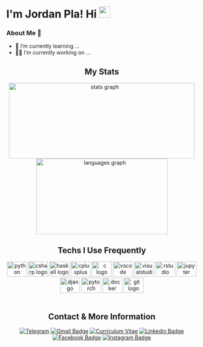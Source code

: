 # I'm Jordan Pla! Hi <img src="https://github.com/TheDudeThatCode/TheDudeThatCode/blob/master/Assets/Hi.gif" width="29px" height="30px"> 

<!--
**jordipynb/jordipynb** is a ✨ _special_ ✨ repository because its `README.md` (this file) appears on your GitHub profile.

Here are some ideas to get you started:

- 🔭 I’m currently working on ...
- 🌱 I’m currently learning ...
- 👯 I’m looking to collaborate on ...
- 🤔 I’m looking for help with ...
- 💬 Ask me about ...
- 📫 How to reach me: ...
- 😄 Pronouns: ...
- ⚡ Fun fact: ...
-->

### About Me 🚀
- 🌱  I’m currently learning ... </br>
- 👨‍💻  I’m currently working on ... </br>

<h2 align="center">My Stats</h2>
<div align="center">
    <img src="https://github-readme-stats.vercel.app/api?username=jordipynb&hide_title=true&show_icons=true&hide_border=true" height="200" width="490" alt="stats graph" />
    <img src="https://github-readme-stats-eight-theta.vercel.app/api/top-langs/?username=jordipynb&layout=compact&langs_count=6&hide_border=false)" height="200" width="347" alt="languages graph"
</div>

<h2 align="center">Techs I Use Frequently</h2>   
<div align="center">
  <img src="https://cdn.jsdelivr.net/gh/devicons/devicon/icons/python/python-original.svg" height="40" width="52" alt="python logo"  />
  <img src="https://cdn.jsdelivr.net/gh/devicons/devicon/icons/csharp/csharp-original.svg" height="40" width="52" alt="csharp logo"  />
  <img src="https://cdn.jsdelivr.net/gh/devicons/devicon/icons/haskell/haskell-original.svg" height="40" width="52" alt="haskell logo"  />
  <img src="https://cdn.jsdelivr.net/gh/devicons/devicon/icons/cplusplus/cplusplus-plain.svg" height="40" width="52" alt="cplusplus logo"  />
  <img src="https://cdn.jsdelivr.net/gh/devicons/devicon/icons/c/c-plain.svg" height="40" width="52" alt="c logo"  />
  <img src="https://cdn.jsdelivr.net/gh/devicons/devicon/icons/vscode/vscode-original.svg" height="40" width="52" alt="vscode logo"  />
  <img src="https://cdn.jsdelivr.net/gh/devicons/devicon/icons/visualstudio/visualstudio-plain.svg" height="40" width="52" alt="visualstudio logo"  />
  <img src="https://cdn.jsdelivr.net/gh/devicons/devicon/icons/rstudio/rstudio-original.svg" height="40" width="52" alt="rstudio logo"  />
  <img src="https://cdn.jsdelivr.net/gh/devicons/devicon/icons/jupyter/jupyter-original-wordmark.svg" height="40" width="52" alt="jupyter logo"  />
  <img src="https://cdn.jsdelivr.net/gh/devicons/devicon/icons/django/django-plain.svg" height="40" width="52" alt="django logo"  />
  <img src="https://cdn.jsdelivr.net/gh/devicons/devicon/icons/pytorch/pytorch-original.svg" height="40" width="52" alt="pytorch logo"  />
  <img src="https://cdn.jsdelivr.net/gh/devicons/devicon/icons/docker/docker-plain-wordmark.svg" height="40" width="52" alt="docker logo"  />
  <img src="https://cdn.jsdelivr.net/gh/devicons/devicon/icons/git/git-plain.svg" height="40" width="52" alt="git logo"  />
</div>
</br>   

<h2 align="center">Contact & More Information</h2>
<div align="center"> 

[![Telegram](https://img.shields.io/badge/-Telegram-blue?style=flat-square&logo=Telegram&logoColor=white&link=https://t.me/jordipi/)](https://t.me/jordipi/)
[![Gmail Badge](https://img.shields.io/badge/-Gmail-d14836?style=flat-square&logo=Gmail&logoColor=white&link=mailto:jordanpg41@gmail.com)](mailto:jordanpg41@gmail.com)
[![Curriculum Vitae](https://img.shields.io/badge/-Curriculum_Vitae-darkgreen?style=flat-square&logo=GoogleDrive&logoColor=white&link=https://)](https://)
[![Linkedin Badge](https://img.shields.io/badge/-LinkedIn-blue?style=flat-square&logo=Linkedin&logoColor=white&link=[https://www.linkedin.com/in/jordan-pla-2681521bb/)](https://www.linkedin.com/in/jordan-pla-2681521bb/)
[![Facebook Badge](https://img.shields.io/badge/-Facebook-darkblue?style=flat-square&logo=Facebook&logoColor=white&link=https://www.facebook.com/jordan.plagonzalez)](https://www.facebook.com/jordan.plagonzalez)
[![Instagram Badge](https://img.shields.io/badge/-Instagram-e4405f?style=flat-square&logo=Instagram&logoColor=white&link=https://www.instagram.com/jordipynb/)](https://www.instagram.com/jordipynb/)

</div>

